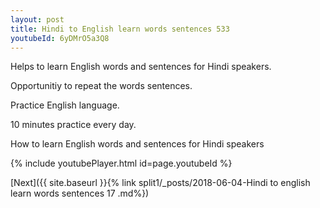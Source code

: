 ```yaml
---
layout: post
title: Hindi to English learn words sentences 533 
youtubeId: 6yDMrO5a3Q8
---
```

 
 
Helps to learn English words and sentences for Hindi speakers.

Opportunitiy to repeat the words sentences. 

Practice English language. 
 
10 minutes practice every day. 
 
How to learn English words and sentences for Hindi speakers 
 
{% include youtubePlayer.html id=page.youtubeId %}
 
 
[Next]({{ site.baseurl }}{% link  split1/_posts/2018-06-04-Hindi to english learn words sentences 17 .md%})
 
